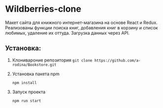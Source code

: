 # Wildberries-clone
Макет сайта для книжного интернет-магазина на основе React и Redux. Реализованы функции поиска книг, добавления книг в корзину и список любимых, удаление их оттуда. Загрузка данных через API.

## Установка:
1. Клонивароние репозитория
    `git clone https://github.com/a-rodina/Bookstore.git`

2. Установка пакета npm

    `npm install`

3. Запуск проекта

    `npm run start`